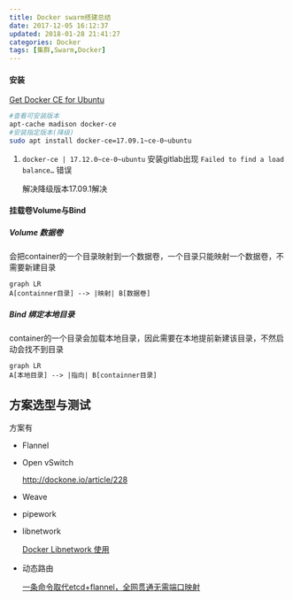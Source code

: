 ```yaml
---
title: Docker swarm搭建总结
date: 2017-12-05 16:12:37
updated: 2018-01-28 21:41:27categories: Docker
tags: [集群,Swarm,Docker]
---
```


#### 安装

[Get Docker CE for Ubuntu](https://docs.docker.com/engine/installation/linux/docker-ce/ubuntu/)

```sh
#查看可安装版本
apt-cache madison docker-ce
#安装指定版本(降级)
sudo apt install docker-ce=17.09.1~ce-0~ubuntu
```

1. `docker-ce | 17.12.0~ce-0~ubuntu` 安装gitlab出现 `Failed to find a load balance…` 错误

   解决降级版本17.09.1解决


#### 挂载卷Volume与Bind

##### Volume 数据卷

会把container的一个目录映射到一个数据卷，一个目录只能映射一个数据卷，不需要新建目录

```mermaid
graph LR
A[containner目录] --> |映射| B[数据卷]
```

##### Bind 绑定本地目录

container的一个目录会加载本地目录，因此需要在本地提前新建该目录，不然启动会找不到目录

```mermaid
graph LR
A[本地目录] --> |指向| B[containner目录]
```



## 方案选型与测试

方案有

- Flannel

- Open vSwitch

  http://dockone.io/article/228

- Weave

- pipework

- libnetwork

  [Docker Libnetwork 使用](http://dockone.io/article/1100)

- 动态路由

  [一条命令取代etcd+flannel，全网贯通无需端口映射](http://dockone.io/article/466)



